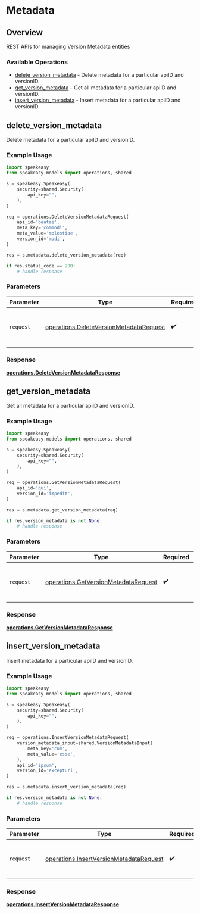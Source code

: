 # Metadata

## Overview

REST APIs for managing Version Metadata entities

### Available Operations

* [delete_version_metadata](#delete_version_metadata) - Delete metadata for a particular apiID and versionID.
* [get_version_metadata](#get_version_metadata) - Get all metadata for a particular apiID and versionID.
* [insert_version_metadata](#insert_version_metadata) - Insert metadata for a particular apiID and versionID.

## delete_version_metadata

Delete metadata for a particular apiID and versionID.

### Example Usage

```python
import speakeasy
from speakeasy.models import operations, shared

s = speakeasy.Speakeasy(
    security=shared.Security(
        api_key="",
    ),
)

req = operations.DeleteVersionMetadataRequest(
    api_id='beatae',
    meta_key='commodi',
    meta_value='molestiae',
    version_id='modi',
)

res = s.metadata.delete_version_metadata(req)

if res.status_code == 200:
    # handle response
```

### Parameters

| Parameter                                                                                          | Type                                                                                               | Required                                                                                           | Description                                                                                        |
| -------------------------------------------------------------------------------------------------- | -------------------------------------------------------------------------------------------------- | -------------------------------------------------------------------------------------------------- | -------------------------------------------------------------------------------------------------- |
| `request`                                                                                          | [operations.DeleteVersionMetadataRequest](../../models/operations/deleteversionmetadatarequest.md) | :heavy_check_mark:                                                                                 | The request object to use for the request.                                                         |


### Response

**[operations.DeleteVersionMetadataResponse](../../models/operations/deleteversionmetadataresponse.md)**


## get_version_metadata

Get all metadata for a particular apiID and versionID.

### Example Usage

```python
import speakeasy
from speakeasy.models import operations, shared

s = speakeasy.Speakeasy(
    security=shared.Security(
        api_key="",
    ),
)

req = operations.GetVersionMetadataRequest(
    api_id='qui',
    version_id='impedit',
)

res = s.metadata.get_version_metadata(req)

if res.version_metadata is not None:
    # handle response
```

### Parameters

| Parameter                                                                                    | Type                                                                                         | Required                                                                                     | Description                                                                                  |
| -------------------------------------------------------------------------------------------- | -------------------------------------------------------------------------------------------- | -------------------------------------------------------------------------------------------- | -------------------------------------------------------------------------------------------- |
| `request`                                                                                    | [operations.GetVersionMetadataRequest](../../models/operations/getversionmetadatarequest.md) | :heavy_check_mark:                                                                           | The request object to use for the request.                                                   |


### Response

**[operations.GetVersionMetadataResponse](../../models/operations/getversionmetadataresponse.md)**


## insert_version_metadata

Insert metadata for a particular apiID and versionID.

### Example Usage

```python
import speakeasy
from speakeasy.models import operations, shared

s = speakeasy.Speakeasy(
    security=shared.Security(
        api_key="",
    ),
)

req = operations.InsertVersionMetadataRequest(
    version_metadata_input=shared.VersionMetadataInput(
        meta_key='cum',
        meta_value='esse',
    ),
    api_id='ipsum',
    version_id='excepturi',
)

res = s.metadata.insert_version_metadata(req)

if res.version_metadata is not None:
    # handle response
```

### Parameters

| Parameter                                                                                          | Type                                                                                               | Required                                                                                           | Description                                                                                        |
| -------------------------------------------------------------------------------------------------- | -------------------------------------------------------------------------------------------------- | -------------------------------------------------------------------------------------------------- | -------------------------------------------------------------------------------------------------- |
| `request`                                                                                          | [operations.InsertVersionMetadataRequest](../../models/operations/insertversionmetadatarequest.md) | :heavy_check_mark:                                                                                 | The request object to use for the request.                                                         |


### Response

**[operations.InsertVersionMetadataResponse](../../models/operations/insertversionmetadataresponse.md)**

